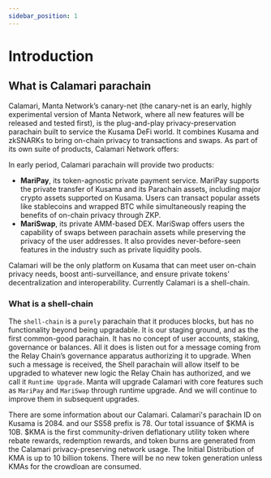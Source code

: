 ```yaml
---
sidebar_position: 1
---
```


# Introduction

## What is Calamari parachain

Calamari, Manta Network’s canary-net (the canary-net is an early, highly experimental version of Manta Network, where all new features will be released and tested first), is the plug-and-play privacy-preservation parachain built to service the Kusama DeFi world. It combines Kusama and zkSNARKs to bring on-chain privacy to transactions and swaps. As part of its own suite of products, Calamari Network offers:

In early period, Calamari parachain will provide two products:
* **MariPay**, its token-agnostic private payment service. MariPay supports the private transfer of Kusama and its Parachain assets, including major crypto assets supported on Kusama. Users can transact popular assets like stablecoins and wrapped BTC while simultaneously reaping the benefits of on-chain privacy through ZKP.
* **MariSwap**, its private AMM-based DEX. MariSwap offers users the capability of swaps between parachain assets while preserving the privacy of the user addresses. It also provides never-before-seen features in the industry such as private liquidity pools.

Calamari will be the only platform on Kusama that can meet user on-chain privacy needs, boost anti-surveillance, and ensure private tokens’ decentralization and interoperability. Currently Calamari is a shell-chain.

### What is a shell-chain 

The `shell-chain` is a `purely` parachain that it produces blocks, but has no functionality beyond being upgradable. It is our staging ground, and as the first common-good parachain. It has no concept of user accounts, staking, governance or balances. All it does is listen out for a message coming from the Relay Chain’s governance apparatus authorizing it to upgrade. When such a message is received, the Shell parachain will allow itself to be upgraded to whatever new logic the Relay Chain has authorized, and we call it `Runtime Upgrade`. Manta will upgrade Calamari with core features such as `MariPay` and `MariSwap` through runtime upgrade. And we will continue to improve them in subsequent upgrades.

There are some information about our Calamari. Calamari's parachain ID on Kusama is 2084. and our SS58 prefix is 78. Our total issuance of $KMA is 10B. $KMA is the first community-driven deflationary utility token where rebate rewards, redemption rewards, and token burns are generated from the Calamari privacy-preserving network usage. The Initial Distribution of KMA is up to 10 billion tokens. There will be no new token generation unless KMAs for the crowdloan are consumed. 
